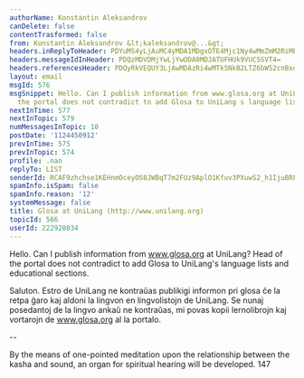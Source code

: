 ```yaml
---
authorName: Konstantin Aleksandrov
canDelete: false
contentTrasformed: false
from: Konstantin Aleksandrov &lt;kaleksandrov@...&gt;
headers.inReplyToHeader: PDYuMS4yLjAuMC4yMDA1MDgxOTE4Mjc1Ny4wMmZmM2RiMEBwby5wYWNpZmljLm5ldC5hdT4=
headers.messageIdInHeader: PDQzMDVDMjYwLjYwODA0MDJATUFHUk9VUC5SVT4=
headers.referencesHeader: PDQyRkVEQUY3LjAwMDAzRi4wMTk5NkB2LTZ6bW52cnBxdzJjYnk+IDw0MzAzNUY3Mi4wMDAwMDMuMDIwMDBAdi02em1udnJwcXcyY2J5PiA8Ni4xLjIuMC4wLjIwMDUwODE5MTgyNzU3LjAyZmYzZGIwQHBvLnBhY2lmaWMubmV0LmF1Pg==
layout: email
msgId: 576
msgSnippet: Hello. Can I publish information from www.glosa.org at UniLang? Head of
  the portal does not contradict to add Glosa to UniLang s language lists and educational
nextInTime: 577
nextInTopic: 579
numMessagesInTopic: 10
postDate: '1124450912'
prevInTime: 575
prevInTopic: 574
profile: .nan
replyTo: LIST
senderId: RCAF9zhchse1KEHnmOceyO58JWBqT7m2FUz9AplO1Kfuv3PXuwS2_h1IjuBRFM4ndXXBPBAo_rM9Gi5ge4-dLrk88Py72yE_GTpDYXuDsv-k8iUYEQO4
spamInfo.isSpam: false
spamInfo.reason: '12'
systemMessage: false
title: Glosa at UniLang (http://www.unilang.org)
topicId: 566
userId: 222928034
---
```


Hello. Can I publish information from www.glosa.org at UniLang? Head of the 
portal does not contradict to add Glosa to UniLang's language lists and 
educational sections.

Saluton. Estro de UniLang ne kontraŭas publikigi informon pri glosa ĉe la retpa 
ĝaro kaj aldoni la lingvon en lingvolistojn de UniLang. Se nunaj posedantoj de 
la lingvo ankaŭ ne kontraŭas, mi povas kopii lernolibrojn kaj vortarojn de 
www.glosa.org al la portalo.

-- 

   By the means of one-pointed meditation upon the relationship between the
   kasha and sound, an organ for spiritual hearing will be developed. 147



